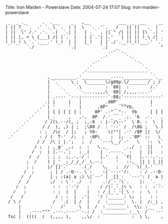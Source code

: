 Title: Iron Maiden - Powerslave
Date: 2004-07-24 17:07
Slug: iron-maiden-powerslave


<pre>
 _  _ ._      .  .__     _   ,__           ___  _  __     ____ ,__     _
| || 7_ `.  .' `. \ `.  | |  \  `. .'`.   /   || ||  `.  |  __] \ `.  | |
| ||  \' /.' .'. `.|  `.| |   | . ` , ||`" /| || || |\ `.| '--.  |  `.| |
| || |, < \ {___} /| |`.  |   | |`.'| |.'  `| || || !_\ /| .--'  | |`.  |
!_!!_! \ `.`.___.' !_!  | |   |_!   | |`./`.__!!_!!___.' `.`""]  !_!  | |
        `./             `.|         `.|   _                """'       `.|
                                       .-' `-.
                                    .-'       `-.                POWERSLAVE
                                 .-'             `-.
                               .'                   `.
                             .'-----------------------`.
                ,__________.'___________.---.___________`._________,
                | `.     \ ;  \_______\/g88p.\/_______/ ; /     .' |
                |   `.    `.\         : `88|  :        /.'    .'   |
                |     `.    `-....,,,,\  88| /,,,,....-'    .'     |
                | .---- `---;----------`-88;'--------------' .---  |
               .| |     |   |        _.d8P'___         |     |     |.
             .' | '     '   |      ,8P"  __ ""Yb,      '     '     | `.
           .'   | [ [ [ [ [ ;     8P' .-"__"-.  Yb     [ [ [ [ [ [ |   `.
         .'     |_.     ,   ,-,  8P  /.'_  _`.;. 'b  .-.   ,  __ ,_.     `.
       .'      / /(\.--/(, ;  ;,:8  : |--/\--'  \ 8. :  \  |\'  v(| \      `.
     .'       / /  ), ,) | ;  ;\88 /  : '--` /  /\8b ;  `\ ) * (*|:\ \       `
   .'        : ;  /\c  / |;   ; Y8:    \|""| .-' /8P ||  \/ \, -`;\:\ \       `
 .'          : / (  T-'  /;  ;  :8P\    ;  |;  .'8P' ::   \  \`-' :/ ; \
            / /  /\ | |.';   ;  /   `---\__/`-'   \   ::  \`.| |,-' \;  \
           / ;  ; ,_g' _,;  ;  :   \.,_      _.,/  :  ||   :`--Q--' | ;  \
          /  ;  | |.--.`;   ; _|    |  .----.  :   |  ||   : ' ;`.| ;  ;  \
         /  /   ; ; ;  ;,.-,-/ :    |.'   ;  `Y|   |.-.-,-.,\  :  | :   ;  ;
        ;  /    ) | ' _;_/_/_/`_\.--;     '   ::,_ || | |_|| \,__,| :    ; ;
        ; ;     |/`[]'.'    `.(_/    \,   ;  //   \(_).'   `-.\ | ; ;    ;  \
       /  ;      ; | / .-Q--. \ :    :|`----'/:    : / .--Q-. \-' ; ;     ;  \
      /  /       | ; :(a) a ;) \|`--' | _[]_:  `---': (  a )a) :  ; ;      ;  \
     /  /        ;/  : \`- ./   :    .-/_-_-\`.    |:  `. _`/  |   ;\       \
    /  ;          : :  :`-'/   :    / /|-_-_|\ \   : :  :`--|  ;;  ;'        \
   /   ;          : ;  |  |    |   : /_|_-_-|_\ :  ;  \  :  |  /   |          \
  /   /            / : :  |  .'|   '/ :______: \;  ;   : :  | : \  |       _.-'
 / \ /            /  `.|  | /  |   /  :______:  \. |  /:_| ,|/   : | `----'
     |           :   /'     \  |  /  :________:  \\; :__   ;      \|
     |   .----""" .---.----'`-.: /  :__________:__\  /  `----.---. `----,.._
 fsc_|  ((((__/__(,,,,_),____,,\/__:____________:__\ \,____,(_,,,,)__,,(,,,,)
</pre>

